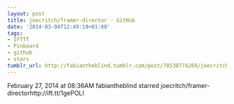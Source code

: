 ```yaml
---
layout: post
title: joecritch/framer-director · GitHub
date: '2014-03-04T12:49:19+01:00'
tags:
- IFTTT
- Pinboard
- github
- stars
tumblr_url: http://fabiantheblind.tumblr.com/post/78538774269/joecritch-framer-director-github
---
```

February 27, 2014 at 08:36AM
fabiantheblind starred joecritch/framer-directorhttp://ift.tt/1gePOLI
